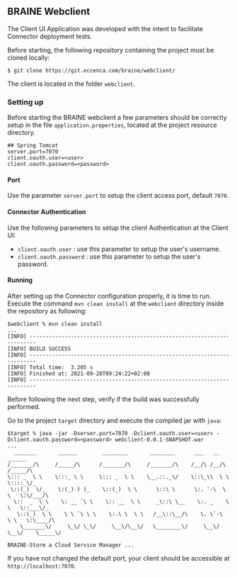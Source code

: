 ## BRAINE Webclient

The Client UI Application was developed with the intent to facilitate Connector deployment tests.

Before starting, the following repository containing the project must be cloned locally:

```
$ git clone https://git.eccenca.com/braine/webclient/
```

The client is located in the folder `webclient`.

### Setting up


Before starting the BRAINE webclient a few parameters should be correctly setup in the file `application.properties`, located at the project resource directory.

```
## Spring Tomcat
server.port=7070
client.oauth.user=<user>
client.oauth.password=<password>
```

#### Port

Use the parameter `server.port` to setup the client access port, default `7070`.

#### Connector Authentication

Use the following parameters to setup the client Authentication at the Client UI:

- `client.oauth.user` : use this parameter to setup the user's username.
- `client.oauth.password` : use this parameter to setup the user's password.

#### Running

After setting up the Connector configuration properly, it is time to run.
Execute the command `mvn clean install` at the `webclient` directory inside the repository as following:

```
$webclient % mvn clean install
...
[INFO] ------------------------------------------------------------------------
[INFO] BUILD SUCCESS
[INFO] ------------------------------------------------------------------------
[INFO] Total time:  3.205 s
[INFO] Finished at: 2021-09-28T09:24:22+02:00
[INFO] ------------------------------------------------------------------------
```

Before following the next step, verify if the build was successfully performed.

Go to the project `target` directory and execute the compiled jar with `java`:

```
$target % java -jar -Dserver.port=7070 -Dclient.oauth.user=<user> -Dclient.oauth.password=<password> webclient-0.0.1-SNAPSHOT.war
...
  _______       ______        ________       ________      ___   __       ______
/_______/\     /_____/\      /_______/\     /_______/\    /__/\ /__/\    /_____/\
\::: _  \ \    \:::_ \ \     \::: _  \ \    \__.::._\/    \::\_\\  \ \   \::::_\/_
 \::(_)  \/_    \:(_) ) )_    \::(_)  \ \      \::\ \      \:. `-\  \ \   \:\/___/\
  \::  _  \ \    \: __ `\ \    \:: __  \ \     _\::\ \__    \:. _    \ \   \::___\/_
   \::(_)  \ \    \ \ `\ \ \    \:.\ \  \ \   /__\::\__/\    \. \`-\  \ \   \:\____/\
    \_______\/     \_\/ \_\/     \__\/\__\/   \________\/     \__\/ \__\/    \_____\/

BRAINE-Storm a Cloud Service Manager ...
```

If you have not changed the default port, your client should be accessible at `http://localhost:7070`.

